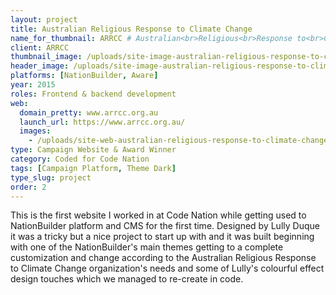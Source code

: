 ```yaml
---
layout: project
title: Australian Religious Response to Climate Change
name_for_thumbnail: ARRCC # Australian<br>Religious<br>Response to<br>Climate Change
client: ARRCC
thumbnail_image: /uploads/site-image-australian-religious-response-to-climate-change.jpg
header_image: /uploads/site-image-australian-religious-response-to-climate-change.jpg
platforms: [NationBuilder, Aware]
year: 2015
roles: Frontend & backend development
web:
  domain_pretty: www.arrcc.org.au
  launch_url: https://www.arrcc.org.au/
  images:
    - /uploads/site-web-australian-religious-response-to-climate-change.png
type: Campaign Website & Award Winner
category: Coded for Code Nation
tags: [Campaign Platform, Theme Dark]
type_slug: project
order: 2
---
```


This is the first website I worked in at Code Nation while getting used to NationBuilder platform and CMS for the first time. Designed by Lully Duque it was a tricky but a nice project to start up with and it was built beginning with one of the NationBuilder's main themes getting to a complete customization and change according to the Australian Religious Response to Climate Change organization's needs and some of Lully's colourful effect design touches which we managed to re-create in code.